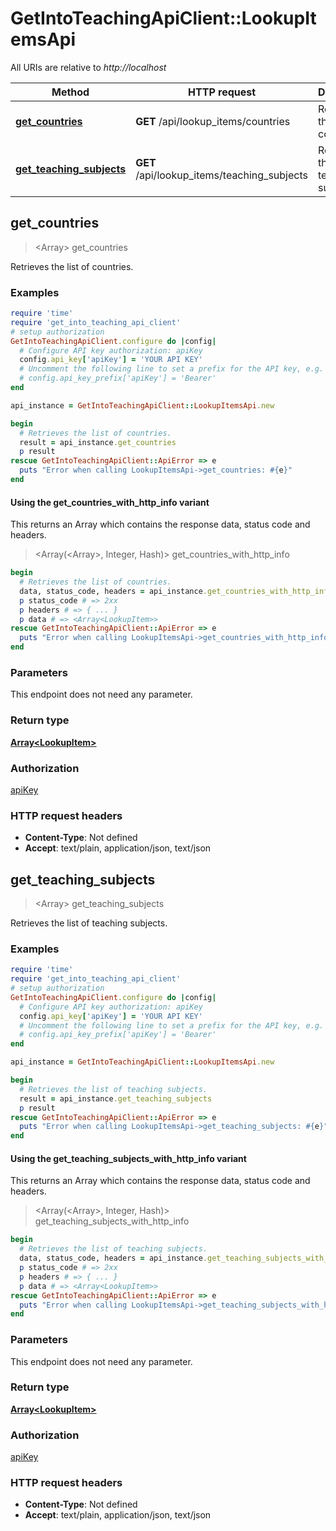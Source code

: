 # GetIntoTeachingApiClient::LookupItemsApi

All URIs are relative to *http://localhost*

| Method | HTTP request | Description |
| ------ | ------------ | ----------- |
| [**get_countries**](LookupItemsApi.md#get_countries) | **GET** /api/lookup_items/countries | Retrieves the list of countries. |
| [**get_teaching_subjects**](LookupItemsApi.md#get_teaching_subjects) | **GET** /api/lookup_items/teaching_subjects | Retrieves the list of teaching subjects. |


## get_countries

> <Array<LookupItem>> get_countries

Retrieves the list of countries.

### Examples

```ruby
require 'time'
require 'get_into_teaching_api_client'
# setup authorization
GetIntoTeachingApiClient.configure do |config|
  # Configure API key authorization: apiKey
  config.api_key['apiKey'] = 'YOUR API KEY'
  # Uncomment the following line to set a prefix for the API key, e.g. 'Bearer' (defaults to nil)
  # config.api_key_prefix['apiKey'] = 'Bearer'
end

api_instance = GetIntoTeachingApiClient::LookupItemsApi.new

begin
  # Retrieves the list of countries.
  result = api_instance.get_countries
  p result
rescue GetIntoTeachingApiClient::ApiError => e
  puts "Error when calling LookupItemsApi->get_countries: #{e}"
end
```

#### Using the get_countries_with_http_info variant

This returns an Array which contains the response data, status code and headers.

> <Array(<Array<LookupItem>>, Integer, Hash)> get_countries_with_http_info

```ruby
begin
  # Retrieves the list of countries.
  data, status_code, headers = api_instance.get_countries_with_http_info
  p status_code # => 2xx
  p headers # => { ... }
  p data # => <Array<LookupItem>>
rescue GetIntoTeachingApiClient::ApiError => e
  puts "Error when calling LookupItemsApi->get_countries_with_http_info: #{e}"
end
```

### Parameters

This endpoint does not need any parameter.

### Return type

[**Array&lt;LookupItem&gt;**](LookupItem.md)

### Authorization

[apiKey](../README.md#apiKey)

### HTTP request headers

- **Content-Type**: Not defined
- **Accept**: text/plain, application/json, text/json


## get_teaching_subjects

> <Array<LookupItem>> get_teaching_subjects

Retrieves the list of teaching subjects.

### Examples

```ruby
require 'time'
require 'get_into_teaching_api_client'
# setup authorization
GetIntoTeachingApiClient.configure do |config|
  # Configure API key authorization: apiKey
  config.api_key['apiKey'] = 'YOUR API KEY'
  # Uncomment the following line to set a prefix for the API key, e.g. 'Bearer' (defaults to nil)
  # config.api_key_prefix['apiKey'] = 'Bearer'
end

api_instance = GetIntoTeachingApiClient::LookupItemsApi.new

begin
  # Retrieves the list of teaching subjects.
  result = api_instance.get_teaching_subjects
  p result
rescue GetIntoTeachingApiClient::ApiError => e
  puts "Error when calling LookupItemsApi->get_teaching_subjects: #{e}"
end
```

#### Using the get_teaching_subjects_with_http_info variant

This returns an Array which contains the response data, status code and headers.

> <Array(<Array<LookupItem>>, Integer, Hash)> get_teaching_subjects_with_http_info

```ruby
begin
  # Retrieves the list of teaching subjects.
  data, status_code, headers = api_instance.get_teaching_subjects_with_http_info
  p status_code # => 2xx
  p headers # => { ... }
  p data # => <Array<LookupItem>>
rescue GetIntoTeachingApiClient::ApiError => e
  puts "Error when calling LookupItemsApi->get_teaching_subjects_with_http_info: #{e}"
end
```

### Parameters

This endpoint does not need any parameter.

### Return type

[**Array&lt;LookupItem&gt;**](LookupItem.md)

### Authorization

[apiKey](../README.md#apiKey)

### HTTP request headers

- **Content-Type**: Not defined
- **Accept**: text/plain, application/json, text/json

